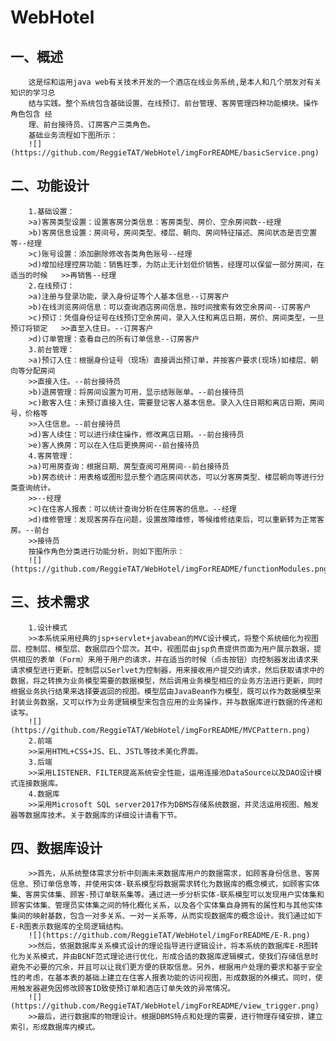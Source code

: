 # WebHotel

## 一、概述

        这是综和运用java web有关技术开发的一个酒店在线业务系统,是本人和几个朋友对有关知识的学习总
        结与实践。整个系统包含基础设置、在线预订、前台管理、客房管理四种功能模块。操作角色包含 经
        理、前台接待员、订房客户三类角色。
        基础业务流程如下图所示：
        ![](https://github.com/ReggieTAT/WebHotel/imgForREADME/basicService.png)

## 二、功能设计

        1.基础设置：
        >a)客房类型设置：设置客房分类信息：客房类型、房价、空余房间数--经理
        >b)客房信息设置：房间号，房间类型、楼层、朝向、房间特征描述、房间状态是否空置等--经理
        >c)账号设置：添加删除修改各类角色账号--经理
        >d)增加经理控房功能：销售旺季，为防止无计划低价销售，经理可以保留一部分房间，在适当的时候   >>再销售--经理
        2.在线预订：
        >a)注册与登录功能，录入身份证等个人基本信息--订房客户
        >b)在线浏览房间信息：可以查询酒店房间信息，按时间搜索有效空余房间--订房客户
        >c)预订：凭借身份证号在线预订空余房间，录入入住和离店日期，房价、房间类型，一旦预订将锁定   >>直至入住日。--订房客户
        >d)订单管理：查看自己的所有订单信息--订房客户
        3.前台管理：
        >a)预订入住：根据身份证号（现场）直接调出预订单，并按客户要求(现场)如楼层、朝向等分配房间
        >>直接入住。--前台接待员
        >b)退房管理：将房间设置为可用，显示结账账单。--前台接待员
        >c)散客入住：未预订直接入住，需要登记客人基本信息。录入入住日期和离店日期，房间号，价格等
        >>入住信息。--前台接待员
        >d)客人续住：可以进行续住操作，修改离店日期。--前台接待员
        >e)客人换房：可以在入住后更换房间--前台接待员
        4.客房管理：
        >a)可用房查询：根据日期、房型查阅可用房间--前台接待员
        >b)房态统计：用表格或图形显示整个酒店房间状态，可以分客房类型、楼层朝向等进行分类查询统计。
        >>--经理
        >c)在住客人报表：可以统计查询分析在住房客的信息。--经理
        >d)维修管理：发现客房存在问题，设置故障维修，等候维修结束后，可以重新转为正常客房。--前台
        >>接待员
        按操作角色分类进行功能分析，则如下图所示：
        ![](https://github.com/ReggieTAT/WebHotel/imgForREADME/functionModules.png)

## 三、技术需求

        1.设计模式
        >>本系统采用经典的jsp+servlet+javabean的MVC设计模式，将整个系统细化为视图层、控制层、模型层、数据层四个层次。其中，视图层由jsp负责提供页面为用户展示数据，提供相应的表单（Form）来用于用户的请求，并在适当的时候（点击按钮）向控制器发出请求来请求模型进行更新。控制层以Serlvet为控制器，用来接收用户提交的请求，然后获取请求中的数据，将之转换为业务模型需要的数据模型，然后调用业务模型相应的业务方法进行更新，同时根据业务执行结果来选择要返回的视图。模型层由JavaBean作为模型，既可以作为数据模型来封装业务数据，又可以作为业务逻辑模型来包含应用的业务操作，并与数据库进行数据的传递和读写。
        ![](https://github.com/ReggieTAT/WebHotel/imgForREADME/MVCPattern.png)
        2.前端
        >>采用HTML+CSS+JS、EL、JSTL等技术美化界面。
        3.后端
        >>采用LISTENER、FILTER提高系统安全性能，运用连接池DataSource以及DAO设计模式连接数据库。
        4.数据库
        >>采用Microsoft SQL server2017作为DBMS存储系统数据，并灵活运用视图、触发器等数据库技术。关于数据库的详细设计请看下节。

## 四、数据库设计

        >>首先，从系统整体需求分析中刻画未来数据库用户的数据需求，如顾客身份信息、客房信息、预订单信息等，并使用实体-联系模型将数据需求转化为数据库的概念模式，如顾客实体集、客房实体集、顾客-预订单联系集等。通过进一步分析实体-联系模型可以发现用户实体集和顾客实体集、管理员实体集之间的特化概化关系，以及各个实体集自身拥有的属性和与其他实体集间的映射基数，包含一对多关系、一对一关系等，从而实现数据库的概念设计。我们通过如下E-R图表示数据库的全局逻辑结构。
        ![](https://github.com/ReggieTAT/WebHotel/imgForREADME/E-R.png)
        >>然后，依据数据库关系模式设计的理论指导进行逻辑设计，将本系统的数据库E-R图转化为关系模式，并由BCNF范式理论进行优化，形成合适的数据库逻辑模式，使我们存储信息时避免不必要的冗余，并且可以让我们更方便的获取信息。另外，根据用户处理的要求和基于安全性的考虑，在基本表的基础上建立在住客人报表功能的访问视图，形成数据的外模式。同时，使用触发器避免因修改顾客ID致使预订单和酒店订单失效的异常情况。
        ![](https://github.com/ReggieTAT/WebHotel/imgForREADME/view_trigger.png)
        >>最后，进行数据库的物理设计。根据DBMS特点和处理的需要，进行物理存储安排，建立索引，形成数据库内模式。
